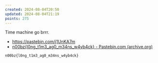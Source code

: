 ```yaml
---
created: 2024-08-04T20:50
updated: 2024-08-04T21:19
points: 275
---
```


Time machine go brrr.
- https://pastebin.com/j1UnKA7m
- [n00bz{l0ng_t1m3_ag0_m34ns_w4yb4ck} - Pastebin.com (archive.org)](https://web.archive.org/web/20240617125911/https://pastebin.com/j1UnKA7m)

```flag
n00bz{l0ng_t1m3_ag0_m34ns_w4yb4ck}
```
